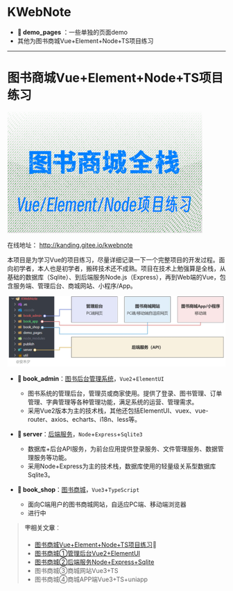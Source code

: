 # KWebNote

* **📁 demo_pages** ：一些单独的页面demo
* 其他为图书商城Vue+Element+Node+TS项目练习

---

# 图书商城Vue+Element+Node+TS项目练习

![image.png](./img/b1.png)

在线地址： http://kanding.gitee.io/kwebnote

本项目是为学习Vue的项目练习，尽量详细记录一下一个完整项目的开发过程。面向初学者，本人也是初学者，搬砖技术还不成熟。项目在技术上勉强算是全栈，从基础的数据库（Sqlite）、到后端服务Node.js（Express），再到Web端的Vue，包含服务端、管理后台、商城网站、小程序/App。

![](./img/b3.jfif)

* **📁 book_admin**：[图书后台管理系统](/book_admin/README.md)，`Vue2`+`ElementUI`
  - 图书系统的管理后台，管理员或商家使用。提供了登录、图书管理、订单管理、字典管理等各种管理功能，满足系统的运营、管理需求。
  - 采用Vue2版本为主的技术栈，其他还包括ElementUI、vuex、vue-router、axios、echarts、i18n、less等。

* **📁 server**：[后端服务](/server/README.md)，`Node`+`Express`+`Sqlite3`
  - 数据库+后台API服务，为前台应用提供登录服务、文件管理服务、数据管理服务等功能。
  - 采用Node+Express为主的技术栈，数据库使用的轻量级关系型数据库Sqlite3。

* **📁 book_shop**：[图书商城](/book_shop/README.md)，`Vue3`+`TypeScript`
  - 面向C端用户的图书商城网站，自适应PC端、移动端浏览器
  - 进行中

> **🪧相关文章**：
> - [图书商城Vue+Element+Node+TS项目练习](https://www.yuque.com/kanding/ktech/hug6bigq29z7mq0p)🔗
> - [图书商城①管理后台Vue2+ElementUI](https://www.yuque.com/kanding/ktech/ddvf8utw8t8xrqek)
> - [图书商城②后端服务Node+Express+Sqlite](https://www.yuque.com/kanding/ktech/te6pvvp4ufgm4n3k)
> - 图书商城③商城网站Vue3+TS
> - 图书商城④商城APP端Vue3+TS+uniapp

